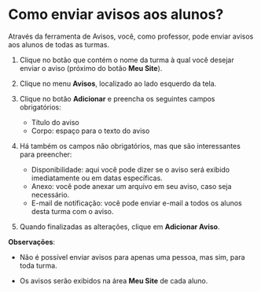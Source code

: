 # Como enviar avisos aos alunos?

Através da ferramenta de Avisos, você, como professor, pode enviar avisos aos alunos de todas as turmas. 

1. Clique no botão que contém o nome da turma à qual você desejar enviar o aviso (próximo do botão **Meu Site**).

2. Clique no menu **Avisos**, localizado ao lado esquerdo da tela.

3. Clique no botão **Adicionar** e preencha os seguintes campos obrigatórios:
    * Título do aviso
    * Corpo: espaço para o texto do aviso
  
4. Há também os campos não obrigatórios, mas que são interessantes para preencher:
    * Disponibilidade: aqui você pode dizer se o aviso será exibido imediatamente ou em datas específicas.
    * Anexo: você pode anexar um arquivo em seu aviso, caso seja necessário.
    * E-mail de notificação: você pode enviar e-mail a todos os alunos desta turma com o aviso.
  
5. Quando finalizadas as alterações, clique em **Adicionar Aviso**.

**Observações**:

* Não é possível enviar avisos para apenas uma pessoa, mas sim, para toda turma.

* Os avisos serão exibidos na área **Meu Site** de cada aluno.
